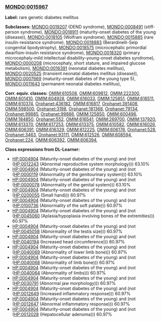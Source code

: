 
### [MONDO:0015967](http://purl.obolibrary.org/obo/MONDO_0015967)
**Label:** rare genetic diabetes mellitus

**Subclasses:** [MONDO:0019207](http://purl.obolibrary.org/obo/MONDO_0019207) (DEND syndrome), [MONDO:0008491](http://purl.obolibrary.org/obo/MONDO_0008491) (stiff-person syndrome), [MONDO:0018911](http://purl.obolibrary.org/obo/MONDO_0018911) (maturity-onset diabetes of the young (disease)), [MONDO:0018105](http://purl.obolibrary.org/obo/MONDO_0018105) (Wolfram syndrome), [MONDO:0015885](http://purl.obolibrary.org/obo/MONDO_0015885) (rare insulin-resistance syndrome), [MONDO:0018883](http://purl.obolibrary.org/obo/MONDO_0018883) (Berardinelli-Seip congenital lipodystrophy), [MONDO:0018575](http://purl.obolibrary.org/obo/MONDO_0018575) (microcephalic primordial dwarfism-insulin resistance syndrome), [MONDO:0018320](http://purl.obolibrary.org/obo/MONDO_0018320) (primary microcephaly-mild intellectual disability-young-onset diabetes syndrome), [MONDO:0000208](http://purl.obolibrary.org/obo/MONDO_0000208) (microcephaly, short stature, and impaired glucose metabolism), [MONDO:0016391](http://purl.obolibrary.org/obo/MONDO_0016391) (neonatal diabetes mellitus), [MONDO:0020525](http://purl.obolibrary.org/obo/MONDO_0020525) (transient neonatal diabetes mellitus (disease)), [MONDO:0007669](http://purl.obolibrary.org/obo/MONDO_0007669) (maturity-onset diabetes of the young type 5), [MONDO:0011643](http://purl.obolibrary.org/obo/MONDO_0011643) (permanent neonatal diabetes mellitus), 

**Corr. equiv. classes:** [OMIM:610508](http://purl.obolibrary.org/obo/OMIM_610508), [OMIM:609812](http://purl.obolibrary.org/obo/OMIM_609812), [OMIM:222300](http://purl.obolibrary.org/obo/OMIM_222300), [OMIM:601410](http://purl.obolibrary.org/obo/OMIM_601410), [OMIM:604928](http://purl.obolibrary.org/obo/OMIM_604928), [OMIM:616033](http://purl.obolibrary.org/obo/OMIM_616033), [OMIM:125851](http://purl.obolibrary.org/obo/OMIM_125851), [OMIM:616511](http://purl.obolibrary.org/obo/OMIM_616511), [OMIM:610374](http://purl.obolibrary.org/obo/OMIM_610374), [Orphanet:436182](http://www.orpha.net/ORDO/Orphanet_436182), [OMIM:616817](http://purl.obolibrary.org/obo/OMIM_616817), [Orphanet:391408](http://www.orpha.net/ORDO/Orphanet_391408), [OMIM:598500](http://purl.obolibrary.org/obo/OMIM_598500), [Orphanet:3198](http://www.orpha.net/ORDO/Orphanet_3198), [Orphanet:181368](http://www.orpha.net/ORDO/Orphanet_181368), [Orphanet:79134](http://www.orpha.net/ORDO/Orphanet_79134), [Orphanet:99885](http://www.orpha.net/ORDO/Orphanet_99885), [Orphanet:99886](http://www.orpha.net/ORDO/Orphanet_99886), [OMIM:125850](http://purl.obolibrary.org/obo/OMIM_125850), [OMIM:600496](http://purl.obolibrary.org/obo/OMIM_600496), [OMIM:184850](http://purl.obolibrary.org/obo/OMIM_184850), [Orphanet:552](http://www.orpha.net/ORDO/Orphanet_552), [OMIM:616541](http://purl.obolibrary.org/obo/OMIM_616541), [OMIM:269700](http://purl.obolibrary.org/obo/OMIM_269700), [OMIM:137920](http://purl.obolibrary.org/obo/OMIM_137920), [OMIM:613370](http://purl.obolibrary.org/obo/OMIM_613370), [OMIM:617253](http://purl.obolibrary.org/obo/OMIM_617253), [OMIM:613375](http://purl.obolibrary.org/obo/OMIM_613375), [OMIM:610582](http://purl.obolibrary.org/obo/OMIM_610582), [OMIM:616026](http://purl.obolibrary.org/obo/OMIM_616026), [OMIM:606391](http://purl.obolibrary.org/obo/OMIM_606391), [OMIM:616329](http://purl.obolibrary.org/obo/OMIM_616329), [OMIM:612225](http://purl.obolibrary.org/obo/OMIM_612225), [OMIM:606176](http://purl.obolibrary.org/obo/OMIM_606176), [Orphanet:528](http://www.orpha.net/ORDO/Orphanet_528), [Orphanet:3463](http://www.orpha.net/ORDO/Orphanet_3463), [Orphanet:93111](http://www.orpha.net/ORDO/Orphanet_93111), [OMIM:612526](http://purl.obolibrary.org/obo/OMIM_612526), [OMIM:608594](http://purl.obolibrary.org/obo/OMIM_608594), [Orphanet:224](http://www.orpha.net/ORDO/Orphanet_224), [OMIM:606392](http://purl.obolibrary.org/obo/OMIM_606392), [OMIM:606394](http://purl.obolibrary.org/obo/OMIM_606394), 

**Class expressions from DL-Learner:**

- [HP:0004904](http://purl.obolibrary.org/obo/HP_0004904) (Maturity-onset diabetes of the young) and (not ([HP:0012243](http://purl.obolibrary.org/obo/HP_0012243) (Abnormal reproductive system morphology))) 63.10%
- [HP:0004904](http://purl.obolibrary.org/obo/HP_0004904) (Maturity-onset diabetes of the young) and (not ([HP:0000119](http://purl.obolibrary.org/obo/HP_0000119) (Abnormality of the genitourinary system))) 63.10%
- [HP:0004904](http://purl.obolibrary.org/obo/HP_0004904) (Maturity-onset diabetes of the young) and (not ([HP:0000078](http://purl.obolibrary.org/obo/HP_0000078) (Abnormality of the genital system))) 63.10%
- [HP:0004904](http://purl.obolibrary.org/obo/HP_0004904) (Maturity-onset diabetes of the young) and (not ([HP:0200055](http://purl.obolibrary.org/obo/HP_0200055) (Small hand))) 60.97%
- [HP:0004904](http://purl.obolibrary.org/obo/HP_0004904) (Maturity-onset diabetes of the young) and (not ([HP:0100736](http://purl.obolibrary.org/obo/HP_0100736) (Abnormality of the soft palate))) 60.97%
- [HP:0004904](http://purl.obolibrary.org/obo/HP_0004904) (Maturity-onset diabetes of the young) and (not ([HP:0045060](http://purl.obolibrary.org/obo/HP_0045060) (Aplasia/hypoplasia involving bones of the extremities))) 60.97%
- [HP:0004904](http://purl.obolibrary.org/obo/HP_0004904) (Maturity-onset diabetes of the young) and (not ([HP:0045058](http://purl.obolibrary.org/obo/HP_0045058) (Abnormality of the testis size))) 60.97%
- [HP:0004904](http://purl.obolibrary.org/obo/HP_0004904) (Maturity-onset diabetes of the young) and (not ([HP:0040194](http://purl.obolibrary.org/obo/HP_0040194) (Increased head circumference))) 60.97%
- [HP:0004904](http://purl.obolibrary.org/obo/HP_0004904) (Maturity-onset diabetes of the young) and (not ([HP:0040069](http://purl.obolibrary.org/obo/HP_0040069) (Abnormality of lower limb bone))) 60.97%
- [HP:0004904](http://purl.obolibrary.org/obo/HP_0004904) (Maturity-onset diabetes of the young) and (not ([HP:0040068](http://purl.obolibrary.org/obo/HP_0040068) (Abnormality of limb bone))) 60.97%
- [HP:0004904](http://purl.obolibrary.org/obo/HP_0004904) (Maturity-onset diabetes of the young) and (not ([HP:0040064](http://purl.obolibrary.org/obo/HP_0040064) (Abnormality of limbs))) 60.97%
- [HP:0004904](http://purl.obolibrary.org/obo/HP_0004904) (Maturity-onset diabetes of the young) and (not ([HP:0030791](http://purl.obolibrary.org/obo/HP_0030791) (Abnormal jaw morphology))) 60.97%
- [HP:0004904](http://purl.obolibrary.org/obo/HP_0004904) (Maturity-onset diabetes of the young) and (not ([HP:0012649](http://purl.obolibrary.org/obo/HP_0012649) (Increased inflammatory response))) 60.97%
- [HP:0004904](http://purl.obolibrary.org/obo/HP_0004904) (Maturity-onset diabetes of the young) and (not ([HP:0012647](http://purl.obolibrary.org/obo/HP_0012647) (Abnormal inflammatory response))) 60.97%
- [HP:0004904](http://purl.obolibrary.org/obo/HP_0004904) (Maturity-onset diabetes of the young) and (not ([HP:0012028](http://purl.obolibrary.org/obo/HP_0012028) (Hepatocellular adenoma))) 60.97%



